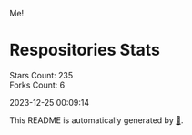 Me!

# Respositories Stats
Stars Count: 235  
Forks Count: 6

2023-12-25 00:09:14  

This README is automatically generated by [🐰](https://github.com/rnitta/rnitta).
